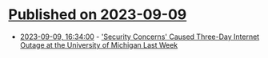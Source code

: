 # [Published on 2023-09-09](index.md)

* [2023-09-09, 16:34:00](https://news.slashdot.org/story/23/09/09/069226/security-concerns-caused-three-day-internet-outage-at-the-university-of-michigan-last-week?utm_source=rss1.0mainlinkanon&utm_medium=feed) - ['Security Concerns' Caused Three-Day Internet Outage at the University of Michigan Last Week](https://news.slashdot.org/story/23/09/09/069226/security-concerns-caused-three-day-internet-outage-at-the-university-of-michigan-last-week?utm_source=rss1.0mainlinkanon&utm_medium=feed)
